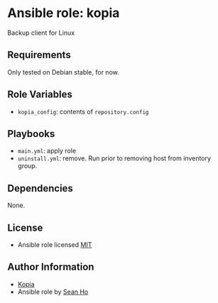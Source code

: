 # Ansible role: kopia
Backup client for Linux

## Requirements
Only tested on Debian stable, for now.

## Role Variables
+ `kopia_config`: contents of `repository.config`

## Playbooks
+ `main.yml`: apply role
+ `uninstall.yml`: remove. Run prior to removing host from inventory group.

## Dependencies
None.

## License
+ Ansible role licensed [MIT](LICENSE)

## Author Information
+ [Kopia](https://kopia.io/)
+ Ansible role by [Sean Ho](https://github.com/ho-ansible/)
